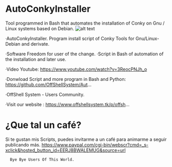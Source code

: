 # AutoConkyInstaller
Tool programmed in Bash that automates the installation of Conky on Gnu / Linux systems based on Debian.
![alt text](http://offshell-system-comunity.110825.n8.nabble.com/file/n1/mundologo1offshellsystem.png)

·AutoConkyInstaller. Program install script of Conky Tools for Gnu/Linux-Debian and derivate.

·Software Freedom for user of the change.
·Script in Bash of automation of the installation and later use.

·Video Youtube: https://www.youtube.com/watch?v=3ReocPNJh_o

·Donwload Script and more program in Bash and Python: 
 https://github.com/OffShellSystem/Aut...

·OffShell System - Users Community.

·Visit our website : https://www.offshellsystem.tk/p/offsh...

# ¿Que tal un café?
Si te gustan mis Scripts, puedes invitarme a un café para animarme a seguir publicando más.
https://www.paypal.com/cgi-bin/webscr?cmd=_s-xclick&hosted_button_id=EERJ8BWALEMUG&source=url

      Bye Bye Users Of This World.

